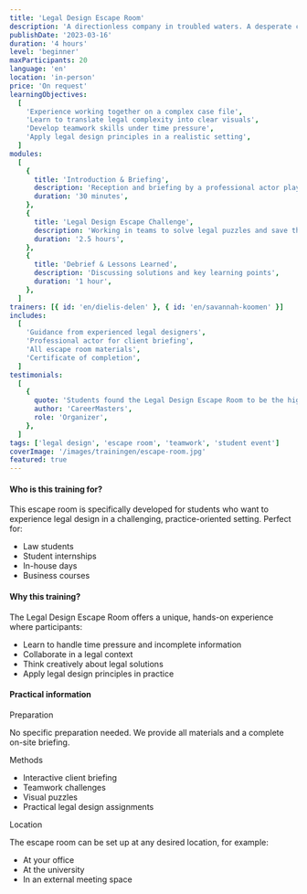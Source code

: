 ```yaml
---
title: 'Legal Design Escape Room'
description: 'A directionless company in troubled waters. A desperate client, incomplete documents, a demanding enterprise court, and only 1 solution. That is the legal design escape room. Challenging. Gamified. Unforgettable.'
publishDate: '2023-03-16'
duration: '4 hours'
level: 'beginner'
maxParticipants: 20
language: 'en'
location: 'in-person'
price: 'On request'
learningObjectives:
  [
    'Experience working together on a complex case file',
    'Learn to translate legal complexity into clear visuals',
    'Develop teamwork skills under time pressure',
    'Apply legal design principles in a realistic setting',
  ]
modules:
  [
    {
      title: 'Introduction & Briefing',
      description: 'Reception and briefing by a professional actor playing the client',
      duration: '30 minutes',
    },
    {
      title: 'Legal Design Escape Challenge',
      description: 'Working in teams to solve legal puzzles and save the company',
      duration: '2.5 hours',
    },
    {
      title: 'Debrief & Lessons Learned',
      description: 'Discussing solutions and key learning points',
      duration: '1 hour',
    },
  ]
trainers: [{ id: 'en/dielis-delen' }, { id: 'en/savannah-koomen' }]
includes:
  [
    'Guidance from experienced legal designers',
    'Professional actor for client briefing',
    'All escape room materials',
    'Certificate of completion',
  ]
testimonials:
  [
    {
      quote: 'Students found the Legal Design Escape Room to be the highlight of the CareerMasters in-house days.',
      author: 'CareerMasters',
      role: 'Organizer',
    },
  ]
tags: ['legal design', 'escape room', 'teamwork', 'student event']
coverImage: '/images/trainingen/escape-room.jpg'
featured: true
---
```


#### Who is this training for?

This escape room is specifically developed for students who want to experience legal design in a challenging, practice-oriented setting. Perfect for:

- Law students
- Student internships
- In-house days
- Business courses

#### Why this training?

The Legal Design Escape Room offers a unique, hands-on experience where participants:

- Learn to handle time pressure and incomplete information
- Collaborate in a legal context
- Think creatively about legal solutions
- Apply legal design principles in practice

#### Practical information

Preparation

No specific preparation needed. We provide all materials and a complete on-site briefing.

Methods

- Interactive client briefing
- Teamwork challenges
- Visual puzzles
- Practical legal design assignments

Location

The escape room can be set up at any desired location, for example:

- At your office
- At the university
- In an external meeting space
